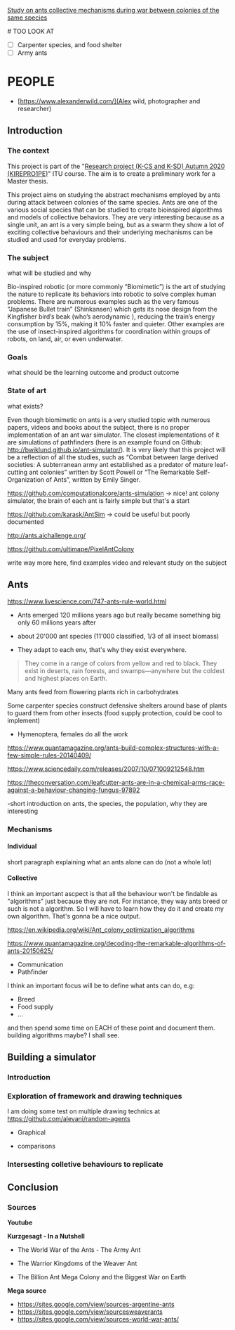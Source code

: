 [Study on ants collective mechanisms during war between colonies of the same species](https://learnit.itu.dk/course/view.php?id=3020439#section-0)

# TOO LOOK AT

- [ ] Carpenter species, and food shelter
- [ ] Army ants

# PEOPLE

- [https://www.alexanderwild.com/](Alex wild, photographer and researcher)

## Introduction

### The context

This project is part of the "[Research project (K-CS and K-SD) Autumn 2020 (KIREPRO1PE)](https://learnit.itu.dk/course/view.php?id=3020186)" ITU course. The aim is to create a preliminary work for a Master thesis.



This project aims on studying the abstract mechanisms employed by ants during attack between colonies of the same species. Ants are one of the various social species that can be studied to create bioinspired algorithms and models of collective behaviors. They are very interesting because as a single unit, an ant is a very simple being, but as a swarm they show a lot of exciting collective behaviours and their underlying mechanisms can be studied and used for everyday problems.

### The subject

what will be studied and why

Bio-inspired robotic (or more commonly “Biomimetic”) is the art of studying the nature to replicate its behaviors into robotic to solve complex human problems. There are numerous examples such as the very famous “Japanese Bullet train” (Shinkansen) which gets its nose design from the Kingfisher bird’s beak (who’s aerodynamic ), reducing the train’s energy consumption by 15%, making it 10% faster and quieter. Other examples are the use of insect-inspired algorithms for coordination within groups of robots, on land, air, or even underwater.

### Goals

what should be the learning outcome and product outcome

### State of art

what exists?

Even though biomimetic on ants is a very studied topic with numerous papers, videos and books about the subject, there is no proper implementation of an ant war simulator. The closest implementations of it are simulations of pathfinders (here is an example found on Github: http://bwiklund.github.io/ant-simulator/). It is very likely that this project will be a reflection of all the studies, such as “Combat between large derived societies: A subterranean army ant established as a predator of mature leaf-cutting ant colonies” written by Scott Powell or “The Remarkable Self- Organization of Ants”, written by Emily Singer.



https://github.com/computationalcore/ants-simulation -> nice! ant colony simulator, the brain of each ant is fairly simple but that's a start



https://github.com/karask/AntSim -> could be useful but poorly documented

http://ants.aichallenge.org/

https://github.com/ultimape/PixelAntColony

write way more here, find examples video and relevant study on the subject

## Ants

https://www.livescience.com/747-ants-rule-world.html

- Ants emerged 120 millions years ago but really became something big only 60 millions years after

- about 20'000 ant species (11'000 classified, 1/3 of all insect biomass)

- They adapt to each env, that's why they exist everywhere.

>  They come in a range of colors from yellow and red to black. They exist in deserts, rain forests, and swamps—anywhere but the coldest and highest places on Earth.

Many ants feed from flowering plants rich in carbohydrates

Some carpenter species construct defensive shelters around base of plants to guard them from other insects (food supply protection, could be cool to implement)

- Hymenoptera, females do all the work

https://www.quantamagazine.org/ants-build-complex-structures-with-a-few-simple-rules-20140409/

https://www.sciencedaily.com/releases/2007/10/071009212548.htm

https://theconversation.com/leafcutter-ants-are-in-a-chemical-arms-race-against-a-behaviour-changing-fungus-97892

-short introduction on ants, the species, the population, why they are interesting

### Mechanisms

#### Individual

short paragraph explaining what an ants alone can do (not a whole lot)

#### Collective

I think an important ascpect is that all the behaviour won't be findable as "algorithms" just because they are not. For instance, they way ants breed or such is not a algorithm. So I will have to learn how they do it and create my own algorithm. That's gonna be a nice output.

https://en.wikipedia.org/wiki/Ant_colony_optimization_algorithms

https://www.quantamagazine.org/decoding-the-remarkable-algorithms-of-ants-20150625/

- Communication
- Pathfinder

I think an important focus will be to define what ants can do, e.g:

- Breed
- Food supply
- ...

and then spend some time on EACH of these point and document them. building algorithms maybe? I shall see.

## Building a simulator

### Introduction

### Exploration of framework and drawing techniques

I am doing some test on multiple drawing technics at https://github.com/alevani/random-agents

- Graphical

- comparisons

### Intersesting colletive behaviours to replicate

## Conclusion

### Sources	

**Youtube**

**Kurzgesagt - In a Nutshell**

- The World War of the Ants - The Army Ant

- The Warrior Kingdoms of the Weaver Ant

- The Billion Ant Mega Colony and the Biggest War on Earth

**Mega source**

- https://sites.google.com/view/sources-argentine-ants
- https://sites.google.com/view/sourcesweaverants
- https://sites.google.com/view/sources-world-war-ants/